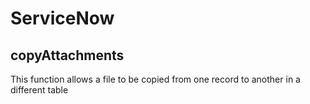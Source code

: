 # ServiceNow

## copyAttachments

This function allows a file to be copied from one record to another in a different table